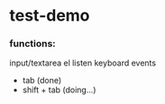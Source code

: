 # test-demo

### functions:

input/textarea el listen keyboard events
- tab (done)
- shift + tab (doing...)
